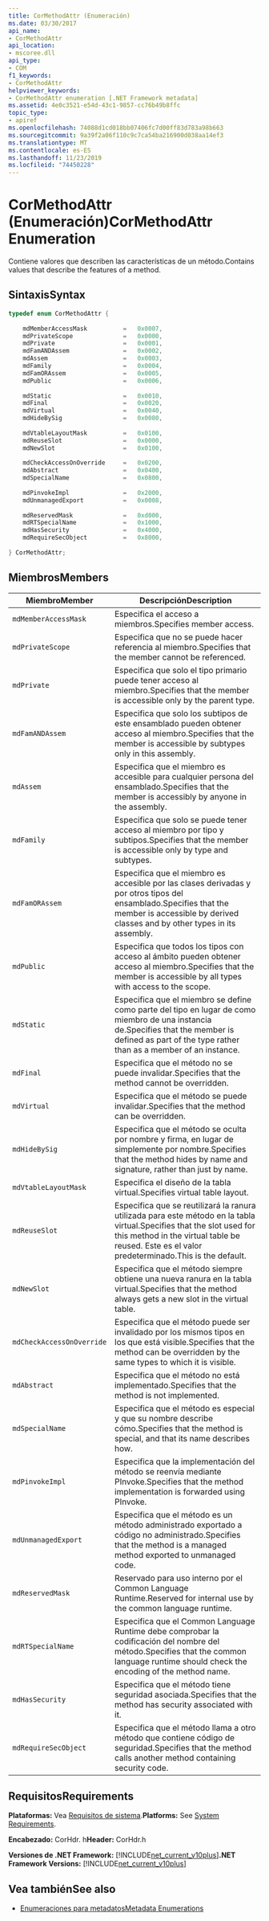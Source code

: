```yaml
---
title: CorMethodAttr (Enumeración)
ms.date: 03/30/2017
api_name:
- CorMethodAttr
api_location:
- mscoree.dll
api_type:
- COM
f1_keywords:
- CorMethodAttr
helpviewer_keywords:
- CorMethodAttr enumeration [.NET Framework metadata]
ms.assetid: 4e0c3521-e54d-43c1-9857-cc76b49b8ffc
topic_type:
- apiref
ms.openlocfilehash: 74088d1cd018bb07406fc7d00ff83d783a98b663
ms.sourcegitcommit: 9a39f2a06f110c9c7ca54ba216900d038aa14ef3
ms.translationtype: MT
ms.contentlocale: es-ES
ms.lasthandoff: 11/23/2019
ms.locfileid: "74450228"
---
```

# <a name="cormethodattr-enumeration"></a><span data-ttu-id="932ec-102">CorMethodAttr (Enumeración)</span><span class="sxs-lookup"><span data-stu-id="932ec-102">CorMethodAttr Enumeration</span></span>
<span data-ttu-id="932ec-103">Contiene valores que describen las características de un método.</span><span class="sxs-lookup"><span data-stu-id="932ec-103">Contains values that describe the features of a method.</span></span>  
  
## <a name="syntax"></a><span data-ttu-id="932ec-104">Sintaxis</span><span class="sxs-lookup"><span data-stu-id="932ec-104">Syntax</span></span>  
  
```cpp  
typedef enum CorMethodAttr {  
  
    mdMemberAccessMask          =   0x0007,  
    mdPrivateScope              =   0x0000,  
    mdPrivate                   =   0x0001,  
    mdFamANDAssem               =   0x0002,  
    mdAssem                     =   0x0003,  
    mdFamily                    =   0x0004,  
    mdFamORAssem                =   0x0005,  
    mdPublic                    =   0x0006,  
  
    mdStatic                    =   0x0010,  
    mdFinal                     =   0x0020,  
    mdVirtual                   =   0x0040,  
    mdHideBySig                 =   0x0080,  
  
    mdVtableLayoutMask          =   0x0100,  
    mdReuseSlot                 =   0x0000,  
    mdNewSlot                   =   0x0100,  
  
    mdCheckAccessOnOverride     =   0x0200,  
    mdAbstract                  =   0x0400,  
    mdSpecialName               =   0x0800,  
  
    mdPinvokeImpl               =   0x2000,  
    mdUnmanagedExport           =   0x0008,  
  
    mdReservedMask              =   0xd000,  
    mdRTSpecialName             =   0x1000,  
    mdHasSecurity               =   0x4000,  
    mdRequireSecObject          =   0x8000,  
  
} CorMethodAttr;  
```  
  
## <a name="members"></a><span data-ttu-id="932ec-105">Miembros</span><span class="sxs-lookup"><span data-stu-id="932ec-105">Members</span></span>  
  
|<span data-ttu-id="932ec-106">Miembro</span><span class="sxs-lookup"><span data-stu-id="932ec-106">Member</span></span>|<span data-ttu-id="932ec-107">Descripción</span><span class="sxs-lookup"><span data-stu-id="932ec-107">Description</span></span>|  
|------------|-----------------|  
|`mdMemberAccessMask`|<span data-ttu-id="932ec-108">Especifica el acceso a miembros.</span><span class="sxs-lookup"><span data-stu-id="932ec-108">Specifies member access.</span></span>|  
|`mdPrivateScope`|<span data-ttu-id="932ec-109">Especifica que no se puede hacer referencia al miembro.</span><span class="sxs-lookup"><span data-stu-id="932ec-109">Specifies that the member cannot be referenced.</span></span>|  
|`mdPrivate`|<span data-ttu-id="932ec-110">Especifica que solo el tipo primario puede tener acceso al miembro.</span><span class="sxs-lookup"><span data-stu-id="932ec-110">Specifies that the member is accessible only by the parent type.</span></span>|  
|`mdFamANDAssem`|<span data-ttu-id="932ec-111">Especifica que solo los subtipos de este ensamblado pueden obtener acceso al miembro.</span><span class="sxs-lookup"><span data-stu-id="932ec-111">Specifies that the member is accessible by subtypes only in this assembly.</span></span>|  
|`mdAssem`|<span data-ttu-id="932ec-112">Especifica que el miembro es accesible para cualquier persona del ensamblado.</span><span class="sxs-lookup"><span data-stu-id="932ec-112">Specifies that the member is accessibly by anyone in the assembly.</span></span>|  
|`mdFamily`|<span data-ttu-id="932ec-113">Especifica que solo se puede tener acceso al miembro por tipo y subtipos.</span><span class="sxs-lookup"><span data-stu-id="932ec-113">Specifies that the member is accessible only by type and subtypes.</span></span>|  
|`mdFamORAssem`|<span data-ttu-id="932ec-114">Especifica que el miembro es accesible por las clases derivadas y por otros tipos del ensamblado.</span><span class="sxs-lookup"><span data-stu-id="932ec-114">Specifies that the member is accessible by derived classes and by other types in its assembly.</span></span>|  
|`mdPublic`|<span data-ttu-id="932ec-115">Especifica que todos los tipos con acceso al ámbito pueden obtener acceso al miembro.</span><span class="sxs-lookup"><span data-stu-id="932ec-115">Specifies that the member is accessible by all types with access to the scope.</span></span>|  
|`mdStatic`|<span data-ttu-id="932ec-116">Especifica que el miembro se define como parte del tipo en lugar de como miembro de una instancia de.</span><span class="sxs-lookup"><span data-stu-id="932ec-116">Specifies that the member is defined as part of the type rather than as a member of an instance.</span></span>|  
|`mdFinal`|<span data-ttu-id="932ec-117">Especifica que el método no se puede invalidar.</span><span class="sxs-lookup"><span data-stu-id="932ec-117">Specifies that the method cannot be overridden.</span></span>|  
|`mdVirtual`|<span data-ttu-id="932ec-118">Especifica que el método se puede invalidar.</span><span class="sxs-lookup"><span data-stu-id="932ec-118">Specifies that the method can be overridden.</span></span>|  
|`mdHideBySig`|<span data-ttu-id="932ec-119">Especifica que el método se oculta por nombre y firma, en lugar de simplemente por nombre.</span><span class="sxs-lookup"><span data-stu-id="932ec-119">Specifies that the method hides by name and signature, rather than just by name.</span></span>|  
|`mdVtableLayoutMask`|<span data-ttu-id="932ec-120">Especifica el diseño de la tabla virtual.</span><span class="sxs-lookup"><span data-stu-id="932ec-120">Specifies virtual table layout.</span></span>|  
|`mdReuseSlot`|<span data-ttu-id="932ec-121">Especifica que se reutilizará la ranura utilizada para este método en la tabla virtual.</span><span class="sxs-lookup"><span data-stu-id="932ec-121">Specifies that the slot used for this method in the virtual table be reused.</span></span> <span data-ttu-id="932ec-122">Este es el valor predeterminado.</span><span class="sxs-lookup"><span data-stu-id="932ec-122">This is the default.</span></span>|  
|`mdNewSlot`|<span data-ttu-id="932ec-123">Especifica que el método siempre obtiene una nueva ranura en la tabla virtual.</span><span class="sxs-lookup"><span data-stu-id="932ec-123">Specifies that the method always gets a new slot in the virtual table.</span></span>|  
|`mdCheckAccessOnOverride`|<span data-ttu-id="932ec-124">Especifica que el método puede ser invalidado por los mismos tipos en los que está visible.</span><span class="sxs-lookup"><span data-stu-id="932ec-124">Specifies that the method can be overridden by the same types to which it is visible.</span></span>|  
|`mdAbstract`|<span data-ttu-id="932ec-125">Especifica que el método no está implementado.</span><span class="sxs-lookup"><span data-stu-id="932ec-125">Specifies that the method is not implemented.</span></span>|  
|`mdSpecialName`|<span data-ttu-id="932ec-126">Especifica que el método es especial y que su nombre describe cómo.</span><span class="sxs-lookup"><span data-stu-id="932ec-126">Specifies that the method is special, and that its name describes how.</span></span>|  
|`mdPinvokeImpl`|<span data-ttu-id="932ec-127">Especifica que la implementación del método se reenvía mediante PInvoke.</span><span class="sxs-lookup"><span data-stu-id="932ec-127">Specifies that the method implementation is forwarded using PInvoke.</span></span>|  
|`mdUnmanagedExport`|<span data-ttu-id="932ec-128">Especifica que el método es un método administrado exportado a código no administrado.</span><span class="sxs-lookup"><span data-stu-id="932ec-128">Specifies that the method is a managed method exported to unmanaged code.</span></span>|  
|`mdReservedMask`|<span data-ttu-id="932ec-129">Reservado para uso interno por el Common Language Runtime.</span><span class="sxs-lookup"><span data-stu-id="932ec-129">Reserved for internal use by the common language runtime.</span></span>|  
|`mdRTSpecialName`|<span data-ttu-id="932ec-130">Especifica que el Common Language Runtime debe comprobar la codificación del nombre del método.</span><span class="sxs-lookup"><span data-stu-id="932ec-130">Specifies that the common language runtime should check the encoding of the method name.</span></span>|  
|`mdHasSecurity`|<span data-ttu-id="932ec-131">Especifica que el método tiene seguridad asociada.</span><span class="sxs-lookup"><span data-stu-id="932ec-131">Specifies that the method has security associated with it.</span></span>|  
|`mdRequireSecObject`|<span data-ttu-id="932ec-132">Especifica que el método llama a otro método que contiene código de seguridad.</span><span class="sxs-lookup"><span data-stu-id="932ec-132">Specifies that the method calls another method containing security code.</span></span>|  
  
## <a name="requirements"></a><span data-ttu-id="932ec-133">Requisitos</span><span class="sxs-lookup"><span data-stu-id="932ec-133">Requirements</span></span>  
 <span data-ttu-id="932ec-134">**Plataformas:** Vea [Requisitos de sistema](../../../../docs/framework/get-started/system-requirements.md).</span><span class="sxs-lookup"><span data-stu-id="932ec-134">**Platforms:** See [System Requirements](../../../../docs/framework/get-started/system-requirements.md).</span></span>  
  
 <span data-ttu-id="932ec-135">**Encabezado:** CorHdr. h</span><span class="sxs-lookup"><span data-stu-id="932ec-135">**Header:** CorHdr.h</span></span>  
  
 <span data-ttu-id="932ec-136">**Versiones de .NET Framework:** [!INCLUDE[net_current_v10plus](../../../../includes/net-current-v10plus-md.md)]</span><span class="sxs-lookup"><span data-stu-id="932ec-136">**.NET Framework Versions:** [!INCLUDE[net_current_v10plus](../../../../includes/net-current-v10plus-md.md)]</span></span>  
  
## <a name="see-also"></a><span data-ttu-id="932ec-137">Vea también</span><span class="sxs-lookup"><span data-stu-id="932ec-137">See also</span></span>

- [<span data-ttu-id="932ec-138">Enumeraciones para metadatos</span><span class="sxs-lookup"><span data-stu-id="932ec-138">Metadata Enumerations</span></span>](../../../../docs/framework/unmanaged-api/metadata/metadata-enumerations.md)
